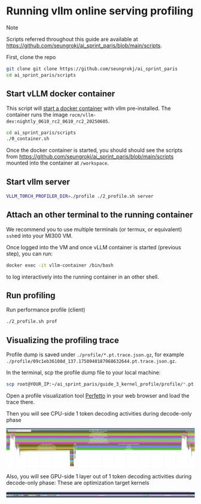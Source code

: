 # Running vllm online serving profiling

> [!NOTE]  
> Scripts referred throughout this guide are available at https://github.com/seungrokj/ai_sprint_paris/blob/main/scripts.

First, clone the repo

```sh
git clone git clone https://github.com/seungrokj/ai_sprint_paris
cd ai_sprint_paris/scripts
```

## Start vLLM docker container

This script will [start a docker container](https://github.com/seungrokj/ai_sprint_paris/blob/main/scripts/0_container.sh) with vllm pre-installed. The container runs the image `rocm/vllm-dev:nightly_0610_rc2_0610_rc2_20250605`.

```sh
cd ai_sprint_paris/scripts
./0_container.sh
```

Once the docker container is started, you should should see the scripts from https://github.com/seungrokj/ai_sprint_paris/blob/main/scripts mounted into the container at `/workspace`.

## Start vllm server

```sh
VLLM_TORCH_PROFILER_DIR=./profile ./2_profile.sh server
```

## Attach an other terminal to the running container

We recommend you to use multiple terminals (or termux, or equivalent) `ssh`ed into your MI300 VM.

Once logged into the VM and once vLLM container is started (previous step), you can run:

```bash
docker exec -it vllm-container /bin/bash
```

to log interactively into the running container in an other shell.

## Run profiling

Run performance profile (client)

```sh
./2_profile.sh prof
```

## Visualizing the profiling trace

Profile dump is saved under `./profile/*.pt.trace.json.gz`, for example `./profile/09c1eb36108d_137.1750940187968632644.pt.trace.json.gz`.

In the terminal, scp the profile dump file to your local machine:

```sh
scp root@YOUR_IP:~/ai_sprint_paris/guide_3_kernel_profile/profile/*.pt.trace.json.gz .
```

Open a profile visualization tool [Perfetto](https://ui.perfetto.dev/) in your web browser and load the trace there.

Then you will see CPU-side 1 token decoding activities during decode-only phase

![CPU](./assets/ws_paris_prof_cpu.jpg)

Also, you will see GPU-side 1 layer out of 1 token decoding activities during decode-only phase: These are optimization target kernels

![GPU](./assets/ws_paris_prof_gpu.jpg)

